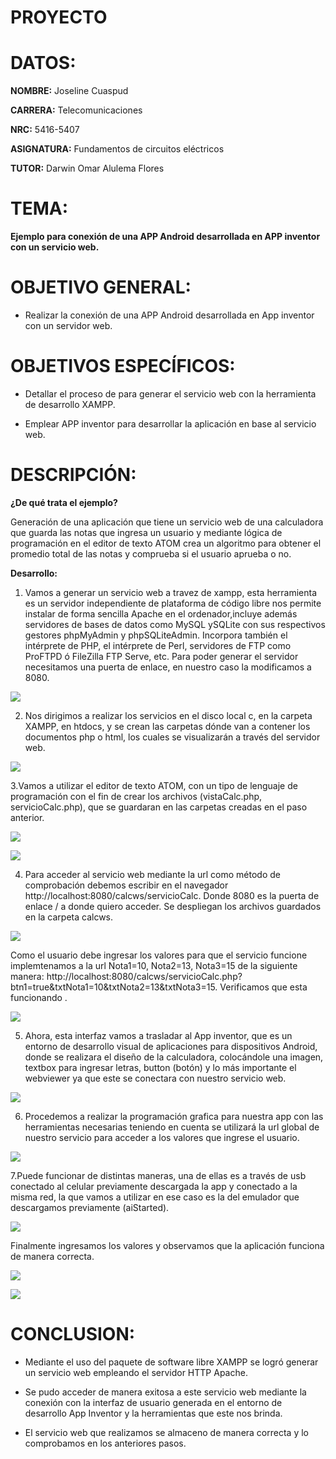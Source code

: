 # PROYECTO 

# DATOS:

**NOMBRE:** Joseline Cuaspud 

**CARRERA:** Telecomunicaciones 

**NRC:** 5416-5407

**ASIGNATURA:** Fundamentos de circuitos eléctricos 

**TUTOR:** Darwin Omar Alulema Flores

# TEMA:

**Ejemplo para conexión de una APP Android desarrollada en APP inventor con un servicio web.**

# OBJETIVO GENERAL:

- Realizar la conexión de una APP Android desarrollada en App inventor con un servidor web.

# OBJETIVOS  ESPECÍFICOS:

-  Detallar el proceso de para generar el servicio web con la herramienta de desarrollo XAMPP.

- Emplear APP inventor para desarrollar la aplicación en base al servicio web. 

# DESCRIPCIÓN:

**¿De qué trata el ejemplo?**

Generación de una aplicación que tiene un servicio web de una calculadora que guarda las notas que ingresa un usuario y mediante lógica de programación en el editor de texto ATOM crea un algoritmo para obtener el promedio total de las notas y comprueba si el usuario aprueba o no. 

**Desarrollo:**

1. Vamos a generar un servicio web a travez de xampp, esta herramienta es un servidor independiente de plataforma de código libre nos permite instalar de forma sencilla Apache en el ordenador,incluye además servidores de bases de datos como MySQL ySQLite con sus respectivos gestores phpMyAdmin y phpSQLiteAdmin. Incorpora también el intérprete de PHP, el intérprete de Perl, servidores de FTP como ProFTPD ó FileZilla FTP Serve, etc.
Para poder generar el servidor necesitamos una puerta de enlace, en nuestro caso la modificamos a 8080.

![](https://user-images.githubusercontent.com/84998005/128438533-0536b0ee-8364-49e1-a439-a22739fa69db.png)

2. Nos dirigimos a realizar los servicios en el disco local c, en la carpeta XAMPP, en htdocs, y se crean las carpetas dónde van a contener los documentos php o html, los cuales se visualizarán a través del servidor web. 

![](https://user-images.githubusercontent.com/84998005/128445261-b4690ef9-0df6-4f70-bfdf-2702a529a2cb.png)

3.Vamos a utilizar el editor de texto ATOM, con un tipo de lenguaje de programación con el fin de crear los archivos (vistaCalc.php, servicioCalc.php), que se guardaran en las carpetas creadas en el paso anterior. 

![](https://user-images.githubusercontent.com/84998005/128447811-8edf29a0-5ada-4438-915a-a6487a0d21ae.png)

![](https://user-images.githubusercontent.com/84998005/128447817-c402fb23-d7a5-4fd7-b553-9f76c913598c.png)

4. Para acceder al servicio web mediante la url como método de comprobación debemos escribir en el navegador http://localhost:8080/calcws/servicioCalc. Donde 8080 es la puerta de enlace / a donde quiero acceder.
Se despliegan los archivos guardados en la carpeta calcws.

![](https://user-images.githubusercontent.com/84998005/128449603-83c0c815-b306-41e2-88f5-3695abf67e4b.png)

Como el usuario debe ingresar los valores para que el servicio funcione implemtenamos a la url Nota1=10, Nota2=13, Nota3=15 de la siguiente manera:
http://localhost:8080/calcws/servicioCalc.php?btn1=true&txtNota1=10&txtNota2=13&txtNota3=15. Verificamos que esta funcionando .

![](https://user-images.githubusercontent.com/84998005/128450995-9cd40ce3-6fea-4e8e-88ab-a2beae86f00e.png)

5. Ahora, esta interfaz vamos a trasladar al App inventor, que es un entorno de desarrollo visual de aplicaciones para dispositivos Android, donde se realizara el diseño de la calculadora, colocándole una imagen, textbox para ingresar letras, button (botón) y lo más importante el webviewer ya que este se conectara con nuestro servicio web.

![](https://user-images.githubusercontent.com/84998005/128452386-8dbb1ac1-02bc-47c3-ad23-7dd5d2dabaae.png)

6. Procedemos a realizar la programación grafica para nuestra app con las herramientas necesarias teniendo en cuenta se utilizará la url global de nuestro servicio para acceder a los valores que ingrese el usuario. 

![](https://user-images.githubusercontent.com/84998005/128453727-e81b020b-d1bb-4af8-8790-b90cab84630e.png)

7.Puede funcionar de distintas maneras, una de ellas es a través de usb conectado al celular previamente descargada la app y conectado a la misma red, la que vamos a utilizar en ese caso es la del emulador que descargamos previamente (aiStarted). 

![](https://user-images.githubusercontent.com/84998005/128454924-6408e056-a7dc-4591-8223-7ff481f6095f.png)

Finalmente ingresamos los valores y observamos que la aplicación funciona de manera correcta. 

![](https://user-images.githubusercontent.com/84998005/128454893-991f1f2a-c35f-4626-a8b8-e34173b3fe69.png)

![](https://user-images.githubusercontent.com/84998005/128454926-9996f9e4-66f6-42f9-8241-e7e52293d3f9.png)


# CONCLUSION: 

- Mediante el uso del paquete de software libre XAMPP se logró generar un servicio web empleando el servidor HTTP Apache.

- Se pudo acceder de manera exitosa a este servicio web mediante la conexión con la interfaz de usuario generada en el entorno de desarrollo App Inventor y la herramientas que este nos brinda.

- El servicio web que realizamos se almaceno de manera correcta y lo comprobamos en los anteriores pasos. 



